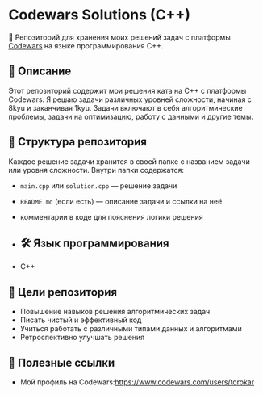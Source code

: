 # Codewars Solutions (C++)

🧠 Репозиторий для хранения моих решений задач с платформы [Codewars](https://www.codewars.com/) на языке программирования C++.

## 📌 Описание

Этот репозиторий содержит мои решения ката на C++ с платформы Codewars. Я решаю задачи различных уровней сложности, начиная с 8kyu и заканчивая 1kyu. Задачи включают в себя алгоритмические проблемы, задачи на оптимизацию, работу с данными и другие темы.

## 📁 Структура репозитория

Каждое решение задачи хранится в своей папке с названием задачи или уровня сложности. Внутри папки содержатся:
- `main.cpp` или `solution.cpp` — решение задачи
- `README.md` (если есть) — описание задачи и ссылки на неё
- комментарии в коде для пояснения логики решения

- ## 🛠 Язык программирования

- C++

## 🚀 Цели репозитория

- Повышение навыков решения алгоритмических задач
- Писать чистый и эффективный код
- Учиться работать с различными типами данных и алгоритмами
- Ретроспективно улучшать решения

## 📎 Полезные ссылки

- Мой профиль на Codewars:https://www.codewars.com/users/torokar
